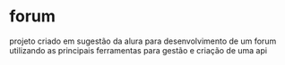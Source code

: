 # forum
projeto criado em sugestão da alura para desenvolvimento de um forum utilizando as principais ferramentas para gestão e criação de uma api 

